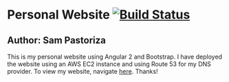 # Personal Website [![Build Status](https://travis-ci.org/pastorsj/PersonalWebsite.svg?branch=master)](https://travis-ci.org/pastorsj/PersonalWebsite)
## Author: Sam Pastoriza
This is my personal website using Angular 2 and Bootstrap. I have deployed the website using an AWS EC2 instance and using Route 53 for my DNS provider. 
To view my website, navigate [here](sampastoriza.com). Thanks!
